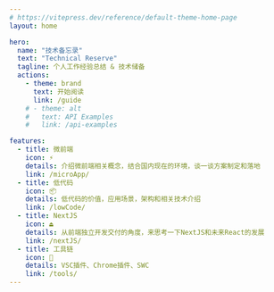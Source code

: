 ```yaml
---
# https://vitepress.dev/reference/default-theme-home-page
layout: home

hero:
  name: "技术备忘录"
  text: "Technical Reserve"
  tagline: 个人工作经验总结 & 技术储备
  actions:
    - theme: brand
      text: 开始阅读
      link: /guide
    # - theme: alt
    #   text: API Examples
    #   link: /api-examples

features:
  - title: 微前端
    icon: ⚡
    details: 介绍微前端相关概念，结合国内现在的环境，谈一谈方案制定和落地
    link: /microApp/
  - title: 低代码
    icon: 📦
    details: 低代码的价值，应用场景，架构和相关技术介绍
    link: /lowCode/
  - title: NextJS
    icon: ⏏
    details: 从前端独立开发交付的角度，来思考一下NextJS和未来React的发展
    link: /nextJS/
  - title: 工具链
    icon: 🧰
    details: VSC插件、Chrome插件、SWC
    link: /tools/
---
```


